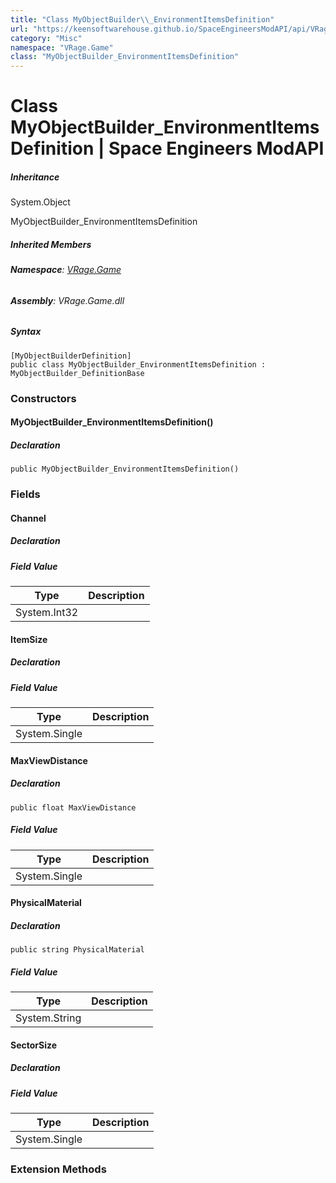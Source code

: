 ```yaml
---
title: "Class MyObjectBuilder\\_EnvironmentItemsDefinition"
url: "https://keensoftwarehouse.github.io/SpaceEngineersModAPI/api/VRage.Game.MyObjectBuilder_EnvironmentItemsDefinition.html"
category: "Misc"
namespace: "VRage.Game"
class: "MyObjectBuilder_EnvironmentItemsDefinition"
---
```


# Class MyObjectBuilder\_EnvironmentItemsDefinition | Space Engineers ModAPI

##### Inheritance

System.Object

MyObjectBuilder\_EnvironmentItemsDefinition

##### Inherited Members

###### **Namespace**: [VRage.Game](https://keensoftwarehouse.github.io/SpaceEngineersModAPI/api/VRage.Game.html)

###### **Assembly**: VRage.Game.dll

##### Syntax

```
[MyObjectBuilderDefinition]
public class MyObjectBuilder_EnvironmentItemsDefinition : MyObjectBuilder_DefinitionBase
```

### Constructors

#### MyObjectBuilder\_EnvironmentItemsDefinition()

##### Declaration

```
public MyObjectBuilder_EnvironmentItemsDefinition()
```

### Fields

#### Channel

##### Declaration

##### Field Value

| Type | Description |
| --- | --- |
| System.Int32 |     |

#### ItemSize

##### Declaration

##### Field Value

| Type | Description |
| --- | --- |
| System.Single |     |

#### MaxViewDistance

##### Declaration

```
public float MaxViewDistance
```

##### Field Value

| Type | Description |
| --- | --- |
| System.Single |     |

#### PhysicalMaterial

##### Declaration

```
public string PhysicalMaterial
```

##### Field Value

| Type | Description |
| --- | --- |
| System.String |     |

#### SectorSize

##### Declaration

##### Field Value

| Type | Description |
| --- | --- |
| System.Single |     |

### Extension Methods